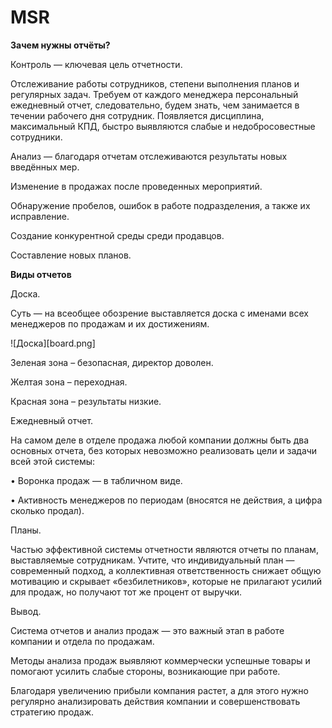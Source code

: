# MSR

**Зачем нужны отчёты?**

Контроль — ключевая цель отчетности.

Отслеживание работы сотрудников, степени выполнения планов и регулярных задач. Требуем от каждого менеджера персональный ежедневный отчет, следовательно, будем знать, чем занимается в течении рабочего дня сотрудник. Появляется дисциплина, максимальный КПД, быстро выявляются слабые и недобросовестные сотрудники.

Анализ — благодаря отчетам отслеживаются результаты новых введённых мер.

Изменение в продажах после проведенных мероприятий.

Обнаружение пробелов, ошибок в работе подразделения, а также их исправление.

Создание конкурентной среды среди продавцов.

Составление новых планов.

 

**Виды отчетов**

Доска.

Суть — на всеобщее обозрение выставляется доска с именами всех менеджеров по продажам и их достижениям.

![Доска][board.png]

Зеленая зона – безопасная, директор доволен.

Желтая зона – переходная.

Красная зона – результаты низкие.

 

Ежедневный отчет.

На самом деле в отделе продажа любой компании должны быть два основных отчета, без которых невозможно реализовать цели и задачи всей этой системы:

 • Воронка продаж — в табличном виде.

 • Активность менеджеров по периодам (вносятся не действия, а цифра сколько продал).

 

Планы.

Частью эффективной системы отчетности являются отчеты по планам, выставляемые сотрудникам. Учтите, что индивидуальный план — современный подход, а коллективная ответственность снижает общую мотивацию и скрывает «безбилетников», которые не прилагают усилий для продаж, но получают тот же процент от выручки.

 

Вывод.

Система отчетов и анализ продаж — это важный этап в работе компании и отдела по продажам.

Методы анализа продаж выявляют коммерчески успешные товары и помогают усилить слабые стороны, возникающие при работе.

Благодаря увеличению прибыли компания растет, а для этого нужно регулярно анализировать действия компании и совершенствовать стратегию продаж.
